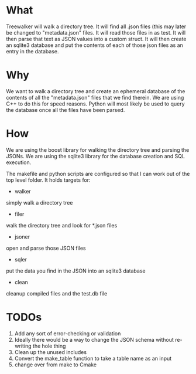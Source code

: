 # What

Treewalker will walk a directory tree. It will find all .json files (this may later be changed to "metadata.json" files.
It will read those files in as test. It will then parse that text as JSON values into a custom struct. It will then 
create an sqlite3 database and put the contents of each of those json files as an entry in the database.

# Why

We want to walk a directory tree and create an ephemeral database of the contents of all the "metadata.json" files that 
we find therein. We are using C++ to do this for speed reasons. Python will most likely be used to query the database 
once all the files have been parsed.

# How

We are using the boost library for walking the directory tree and parsing the JSONs. 
We are using the sqlite3 library for the database creation and SQL execution.

The makefile and python scripts are configured so that I can work out of the top level folder. 
It holds targets for:

* walker

simply walk a directory tree

* filer

walk the directory tree and look for \*.json files

* jsoner

open and parse those JSON files

* sqler

put the data you find in the JSON into an sqlite3 database

* clean

cleanup compiled files and the test.db file


# TODOs
1. Add any sort of error-checking or validation
2. Ideally there would be a way to change the JSON schema without re-writing the hole thing
3. Clean up the unused includes
4. Convert the make\_table function to take a table name as an input
5. change over from make to Cmake

